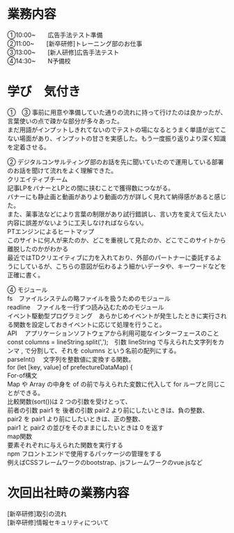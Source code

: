 # 業務内容
①10:00~　　広告手法テスト準備  
②11:00~　　[新卒研修]トレーニング部のお仕事  
③13:00~　　[新人研修]広告手法テスト  
④14:30~　　N予備校  

# 学び　気付き

①　③
事前に用意や準備していた通りの流れに持って行けたのは良かったが、言葉使いの点で疎かな部分が多々あった。  
まだ用語がインプットしきれてないのでテストの場になるとうまく単語が出てこない場面があり、インプットの甘さを実感した。もう一度振り返りより深く知識を定着させる。  




②
デジタルコンサルティング部のお話を先に聞いていたので運用している部署のお話を聞けて流れをよく理解できた。  
クリエイティブチーム  
記事LPをバナーとLPとの間に挟むことで獲得数につながる。  
バナーにも静止画と動画がありより動画の方が詳しく見れて納得感があると感じた。  
また、薬事法などにより言葉の制限があり試行錯誤し、言い方を変えて伝えたい内容に誤差がないように工夫しなければならない。  
PTエンジンによるヒートマップ  
このサイトに何人が来たのか、どこを重視して見たのか、どこでこのサイトから離脱したのかがわかる  
最近ではTDクリエイティブに力を入れており、外部のパートナーに委託するようにしているが、こちらの意図が伝わるよう細かいデータや、キーワードなどを正確に書く。  





④
モジュール  
fs　ファイルシステムの略ファイルを扱うためのモジュール  
readline　ファイルを一行ずつ読み込むためのモジュール  
イベント駆動型プログラミング　あらかじめイベントが発生したときに実行される関数を設定しておきイベントに応じて処理を行うこと。  
API 　アプリケーションソフトウェアから利用可能なインターフェースのこと  
const columns = lineString.split(',');　引数 lineString で与えられた文字列をカンマ , で分割して、それを columns という名前の配列にする。  
parseInt() 　文字列を整数値に変換する関数。  
for (let [key, value] of prefectureDataMap) {  
For-of構文  
Map や Array の中身を of の前で与えられた変数に代入して for ループと同じことができる。  
比較関数(sort())は 2 つの引数を受けとって、  
前者の引数 pair1 を 後者の引数 pair2 より前にしたいときは、負の整数、  
pair2 を pair1 より前にしたいときは、正の整数、  
pair1 と pair2 の並びをそのままにしたいときは 0 を返す  
map関数  
要素それぞれに与えられた関数を実行する  
npm フロントエンドで使用するパッケージの管理をする  
例えばCSSフレームワークのbootstrap、jsフレームワークのvue.jsなど  

# 次回出社時の業務内容
[新卒研修]取引の流れ  
[新卒研修]情報セキュリティについて



